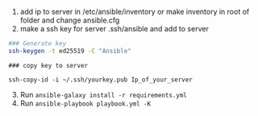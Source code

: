 1. add ip to server in /etc/ansible/inventory
   or make inventory in root of folder and change ansible.cfg   
2. make a ssh key for server .ssh/ansible and add to server  
```sh
### Generate key
ssh-keygen -t ed25519 -C "Ansible"
```
```
### copy key to server

ssh-copy-id -i ~/.ssh/yourkey.pub Ip_of_your_server
```

3. Run `ansible-galaxy install -r requirements.yml`
4. Run `ansible-playbook playbook.yml -K`
